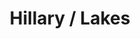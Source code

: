 ---
ee_id_thing: '4175'
site: '1'
type: '2'
inv_num: 2014-097
add_credit:
url: 2014-097-hillary-lakes
title: Hillary / Lakes
year: '2014'
display_year: '2014'
medium: 1920x1080 H.264/MPEG-4 Part 10 looped digital file (from ​lossless ​Quicktime
  Animation master), media player, 70” flatscreen, armature, various cables
dims: 79 x 36 1/2 x 11 inches
pitch:
ps:
live_url:
youtube:
https://github.com/coryarcangel/alu:
imgs: hillary-lakes-2014-097-full-still-3-database-team.jpg
subheading:
download:
commission:
related:
layout: things-i-made
---